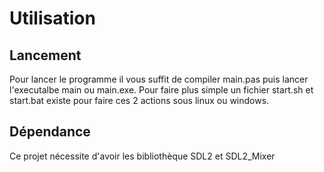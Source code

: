 # Utilisation 
## Lancement
Pour lancer le programme il vous suffit de compiler main.pas puis lancer l'executalbe main ou main.exe.
Pour faire plus simple un fichier start.sh et start.bat existe pour faire ces 2 actions sous linux ou windows.

## Dépendance
Ce projet nécessite d'avoir les bibliothèque SDL2 et SDL2_Mixer